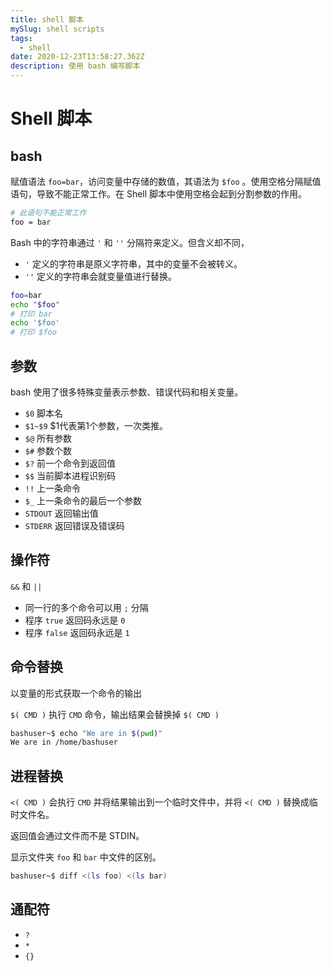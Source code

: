 ```yaml
---
title: shell 脚本
mySlug: shell scripts
tags:
  - shell
date: 2020-12-23T13:58:27.362Z
description: 使用 bash 编写脚本
---
```

# Shell 脚本

## bash

赋值语法 `foo=bar`，访问变量中存储的数值，其语法为 `$foo` 。使用空格分隔赋值语句，导致不能正常工作。在 Shell 脚本中使用空格会起到分割参数的作用。

```bash
# 此语句不能正常工作
foo = bar
```

Bash 中的字符串通过 `'` 和 `''` 分隔符来定义。但含义却不同，

- `'` 定义的字符串是原义字符串，其中的变量不会被转义。
- `''` 定义的字符串会就变量值进行替换。

```bash
foo=bar
echo "$foo"
# 打印 bar
echo '$foo'
# 打印 $foo
```

## 参数

bash 使用了很多特殊变量表示参数、错误代码和相关变量。

- `$0` 脚本名
- `$1~$9` $1代表第1个参数，一次类推。
- `$@` 所有参数
- `$#` 参数个数
- `$?` 前一个命令到返回值
- `$$` 当前脚本进程识别码
- `!!` 上一条命令
- `$_` 上一条命令的最后一个参数
- `STDOUT` 返回输出值
- `STDERR` 返回错误及错误码

## 操作符

`&&` 和 `||`

- 同一行的多个命令可以用 `;` 分隔
- 程序 `true` 返回码永远是 `0`
- 程序 `false` 返回码永远是 `1`

## 命令替换

以变量的形式获取一个命令的输出

`$( CMD )` 执行 `CMD` 命令，输出结果会替换掉 `$( CMD )`



```bash
bashuser~$ echo "We are in $(pwd)"
We are in /home/bashuser
```


## 进程替换

`<( CMD )` 会执行 `CMD` 并将结果输出到一个临时文件中，并将 `<( CMD )` 替换成临时文件名。

返回值会通过文件而不是 STDIN。

显示文件夹 `foo` 和 `bar` 中文件的区别。


```bash
bashuser~$ diff <(ls foo) <(ls bar)
```

## 通配符

- `?`
- `*`
- `{}`